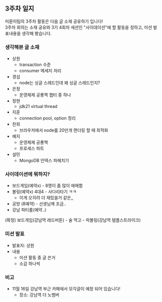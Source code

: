 ## 3주차 일지

미룬이팀의 3주차 활동은 다음 글 소재 공유하기 입니다!  
3주차 회의는 소재 공유와 3기 4회차 세션인 "사이데이션"에 할 활동을 정하고, 미션 발표내용을 생각해 봤습니다.

### 생각해본 글 소재

- 상원
  - transaction 수준
  - consumer 메세지 처리
- 경섭
  - node는 싱글 스레드인데 왜 싱글 스레드인지?
- 은정
  - 운영체제 공룡책 챕터 중 하나
- 정현
  - jdk21 virtual thread
- 지훈
  - connection pool, option 정리
- 찬희
  - 브라우저에서 node를 20만개 랜더링 할 때 최적화
- 예지
  - 운영체제 공룡책
  - 프로세스 파트
- 설민
  - MongoDB 인덱스 파헤치기

### 사이데이션에 뭐하지?

- 보드게임(예약x) - 8명이 좀 많이 애매함
- 볼링(예약x) 4대4 - 사다리타기 ㅋㅋ
  - 이게 오히려 더 재밌을거 같은,,
- 공방 (8예약) - 선생님께 조금..
- 강남 파티룸(예약..)

(확정) 보드게임(강남역 레드버튼) - 술 먹고 - 락볼링(강남역 템플스트라이크)

### 미션 발표

- 발표자: 상원
- 내용
  - 미션 활동 중 글 쓴거
  - 소감 하나씩

### 비고

- 11월 16일 강남역 부근 카페에서 모각글이 예정 되어 있습니다!
  - 장소: 강남역 더 노벰버
